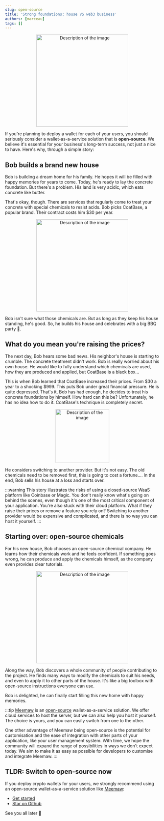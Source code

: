 ```yaml
---
slug: open-source
title: 'Strong foundations: house VS web3 business'
authors: [marceau]
tags: []
---
```


<!-- 
Titles :
- Taking on Coinbase with open-source
- Coinbase will crumble your house
- Coinbase will crumble your house, open-source to the rescue 
-->

<!-- 
Problems :
- des voisins ont la maison qui s'effondre et Bob est inquiet, il aimerait bien vérifier et comprendre si il est à risque
- augmentation des prix
- veut le faire lui-même mais il peut pas pcq il ne sait pas comment, trade secret
- veut changer mais il peut pas pcq les murs sont déjà traités 
-->

<p align="center">
  <img src="/img/house_small.webp" alt="Description of the image" width="300" />
</p>

If you're planning to deploy a wallet for each of your users, you should seriously consider a wallet-as-a-service solution that is **open-source**. We believe it's essential for your business's long-term success, not just a nice to have. Here's why, through a simple story:

<!-- truncate -->

## Bob builds a brand new house

Bob is building a dream home for his family. He hopes it will be filled with happy memories for years to come. Today, he's ready to lay the concrete foundation. But there's a problem. His land is very acidic, which eats concrete like butter.

That's okay, though. There are services that regularly come to treat your concrete with special chemicals to resist acids. Bob picks CoatBase, a popular brand. Their contract costs him $30 per year.

<p align="center">
  <img src="/img/concrete_truck_small.webp" alt="Description of the image" width="300" />
</p>

Bob isn't sure what those chemicals are. But as long as they keep his house standing, he's good. So, he builds his house and celebrates with a big BBQ party 🥳.

## What do you mean you're raising the prices?

The next day, Bob hears some bad news. His neighbor's house is starting to crumble. The concrete treatment didn't work. Bob is really worried about his own house. He would like to fully understand which chemicals are used, how they are produced and applied, but CoatBase is a black box...

This is when Bob learned that CoatBase increased their prices. From $30 a year to a shocking $999. This puts Bob under great financial pressure. He is quite depressed. That's it, Bob has had enough, he decides to treat his concrete foundations by himself. How hard can this be? Unfortunately, he has no idea how to do it. CoatBase's technique is completely secret.

<p align="center">
  <img src="/img/sad_bob_small.webp" alt="Description of the image" width="175" />
</p>

He considers switching to another provider. But it's not easy. The old chemicals need to be removed first, this is going to cost a fortune.... In the end, Bob sells his house at a loss and starts over.

:::warning
This story illustrates the risks of using a closed-source WaaS platform like Coinbase or Magic. You don't really know what's going on behind the scenes, even though it's one of the most critical component of your application. You're also stuck with their cloud platform. What if they raise their prices or remove a feature you rely on? Switching to another provider would be expensive and complicated, and there is no way you can host it yourself.
:::

## Starting over: open-source chemicals

For his new house, Bob chooses an open-source chemical company. He learns how their chemicals work and he feels confident. If something goes wrong, he can produce and apply the chemicals himself, as the company even provides clear tutorials.

<p align="center">
  <img src="/img/good_house_small.webp" alt="Description of the image" width="300" />
</p>

Along the way, Bob discovers a whole community of people contributing to the project. He finds many ways to modify the chemicals to suit his needs, and even to apply it to other parts of the house. It's like a big toolbox with open-source instructions everyone can use.

Bob is delighted, he can finally start filling this new home with happy memories.

:::tip
[Meemaw](/) is an [open-source](https://github.com/getmeemaw/meemaw) wallet-as-a-service solution. We offer cloud services to host the server, but we can also help you host it yourself. The choice is yours, and you can easily switch from one to the other.

One other advantage of Meemaw being open-source is the potential for customisation and the ease of integration with other parts of your application, like your user management system. With time, we hope the community will expand the range of possibilities in ways we don't expect today. We aim to make it as easy as possible for developers to customise and integrate Meemaw.
:::

## TLDR: Switch to open-source now

If you deploy crypto wallets for your users, we strongly recommend using an open-source wallet-as-a-service solution like [Meemaw](/):
- [Get started](/docs/getting-started)
- [Star on Github](https://github.com/getmeemaw/meemaw)

See you all later 🚀